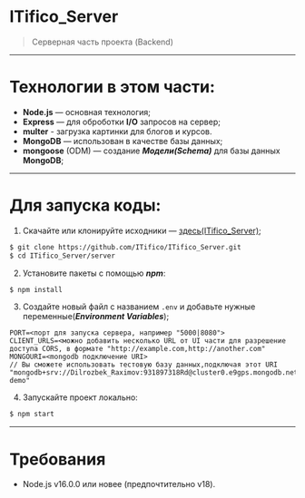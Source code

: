 # ITifico_Server

> Серверная часть проекта (Backend)

---

# Технологии в этом части:
- **Node.js** — основная технология;
- **Express** — для оброботки **I/O** запросов на сервер;
- **multer** - загрузка картинки для блогов и курсов.
- **MongoDB** — использован в качестве базы данных;
- **mongoose** (ODM) — создание ***Модели(Schema)*** для базы данных **MongoDB**;

---

# Для запуска коды:
1. Скачайте или клонируйте исходники — [здесь(ITifico_Server)](https://github.com/ITifico/ITifico_Server);
```bash
$ git clone https://github.com/ITifico/ITifico_Server.git
$ cd ITifico_Server/server
```

2. Установите пакеты с помощью ***npm***:
```bash
$ npm install 
```

3. Создайте новый файл с названием `.env` и добавьте нужные переменные(***Environment Variables***);
```env
PORT=<порт для запуска сервера, например "5000|8080">
CLIENT_URLS=<можно добавить несколько URL от UI части для разрешение доступа CORS, в формате "http://example.com,http://another.com" 
MONGOURI=<mongodb подключение URI>
// Вы сможете использовать тестовую базу данных,подключая этот URI "mongodb+srv://Dilrozbek_Raximov:931897318Rd@cluster0.e9gps.mongodb.net/maximal-demo"
```

4. Запускайте проект локально:
```bash
$ npm start
```

---

# Требования
- Node.js v16.0.0 или новее (предпочтительно v18).
